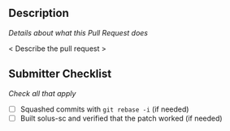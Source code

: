 ## Description
_Details about what this Pull Request does_

< Describe the pull request >

## Submitter Checklist
_Check all that apply_

- [ ] Squashed commits with `git rebase -i` (if needed)
- [ ] Built solus-sc and verified that the patch worked (if needed)
